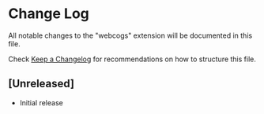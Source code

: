 # Change Log

All notable changes to the "webcogs" extension will be documented in this file.

Check [Keep a Changelog](http://keepachangelog.com/) for recommendations on how to structure this file.

## [Unreleased]

- Initial release